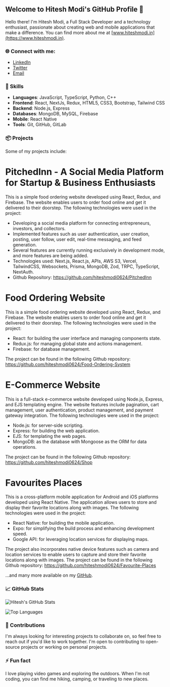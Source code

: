 ## Welcome to Hitesh Modi's GitHub Profile 👋

Hello there! I'm Hitesh Modi, a Full Stack Developer and a technology enthusiast, passionate about creating web and mobile applications that make a difference. You can find more about me at [www.hiteshmodi.in](https://www.hiteshmodi.in).

### 🌐 Connect with me:

- [LinkedIn](https://www.linkedin.com/in/hiteshmodi0624/)
- [Twitter](https://twitter.com/hiteshmodi_)
- [Email](mailto:mail@hiteshmodi.in)

### 💼 Skills

- **Languages**: JavaScript, TypeScript, Python, C++
- **Frontend**: React, NextJs, Redux, HTML5, CSS3, Bootstrap, Tailwind CSS
- **Backend**: Node.js, Express
- **Databases**: MongoDB, MySQL, Firebase
- **Mobile**: React Native
- **Tools**: Git, GitHub, GitLab

### 📦 Projects

Some of my projects include:

# PitchedInn - A Social Media Platform for Startup & Business Enthusiasts

This is a simple food ordering website developed using React, Redux, and Firebase. The website enables users to order food online and get it delivered to their doorstep. The following technologies were used in the project:

* Developing a social media platform for connecting entrepreneurs, investors, and collectors.
* Implemented features such as user authentication, user creation, posting, user follow, user edit, real-time
messaging, and feed generation.
* Several features are currently running exclusively in development mode, and more features are being added.
* Technologies used: Next.js, React.js, APIs, AWS S3, Vercel, TailwindCSS, Websockets, Prisma, MongoDB, Zod, TRPC, TypeScript, NextAuth.
* Github Repository: https://github.com/hiteshmodi0624/PitchedInn

# Food Ordering Website

This is a simple food ordering website developed using React, Redux, and Firebase. The website enables users to order food online and get it delivered to their doorstep. The following technologies were used in the project:

* React: for building the user interface and managing components state.
* Redux.js: for managing global state and actions management.
* Firebase: for database management.

The project can be found in the following Github repository: https://github.com/hiteshmodi0624/Food-Ordering-System

# E-Commerce Website

This is a full-stack e-commerce website developed using Node.js, Express, and EJS templating engine. The website features include pagination, cart management, user authentication, product management, and payment gateway integration. The following technologies were used in the project:

* Node.js: for server-side scripting.
* Express: for building the web application.
* EJS: for templating the web pages.
* MongoDB: as the database with Mongoose as the ORM for data operations.

The project can be found in the following Github repository: https://github.com/hiteshmodi0624/Shop

# Favourites Places

This is a cross-platform mobile application for Android and iOS platforms developed using React Native. The application allows users to store and display their favorite locations along with images. The following technologies were used in the project:

* React Native: for building the mobile application.
* Expo: for simplifying the build process and enhancing development speed.
* Google API: for leveraging location services for displaying maps.

The project also incorporates native device features such as camera and location services to enable users to capture and store their favorite locations along with images. The project can be found in the following Github repository: https://github.com/hiteshmodi0624/Favourite-Places


...and many more available on my [GitHub](https://github.com/hiteshmodi0624?tab=repositories).

### 📈 GitHub Stats

![Hitesh's GitHub Stats](https://github-readme-stats.vercel.app/api?username=hiteshmodi0624&count_private=true&show_icons=true&theme=radical)

![Top Languages](https://github-readme-stats.vercel.app/api/top-langs/?username=hiteshmodi0624&layout=compact&theme=radical)

### 🤝 Contributions

I'm always looking for interesting projects to collaborate on, so feel free to reach out if you'd like to work together. I'm open to contributing to open-source projects or working on personal projects.

### ⚡ Fun fact

I love playing video games and exploring the outdoors. When I'm not coding, you can find me hiking, camping, or traveling to new places.
